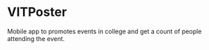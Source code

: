 # VITPoster
Mobile app to promotes events in college and get a count of people attending the event.
